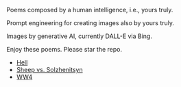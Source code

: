 Poems composed by a human intelligence, i.e., yours truly.

Prompt engineering for creating images also by yours truly.
  
Images by generative AI, currently DALL-E via Bing.

Enjoy these poems. Please star the repo. 

- [Hell](https://github.com/mynampaty/listening-to-lines/tree/main/poems/Hell.md)
- [Sheep vs. Solzhenitsyn](https://github.com/mynampaty/listening-to-lines/blob/main/poems/Lies.md)
- [WW4](https://github.com/mynampaty/listening-to-lines/blob/main/poems/WW4.md)

